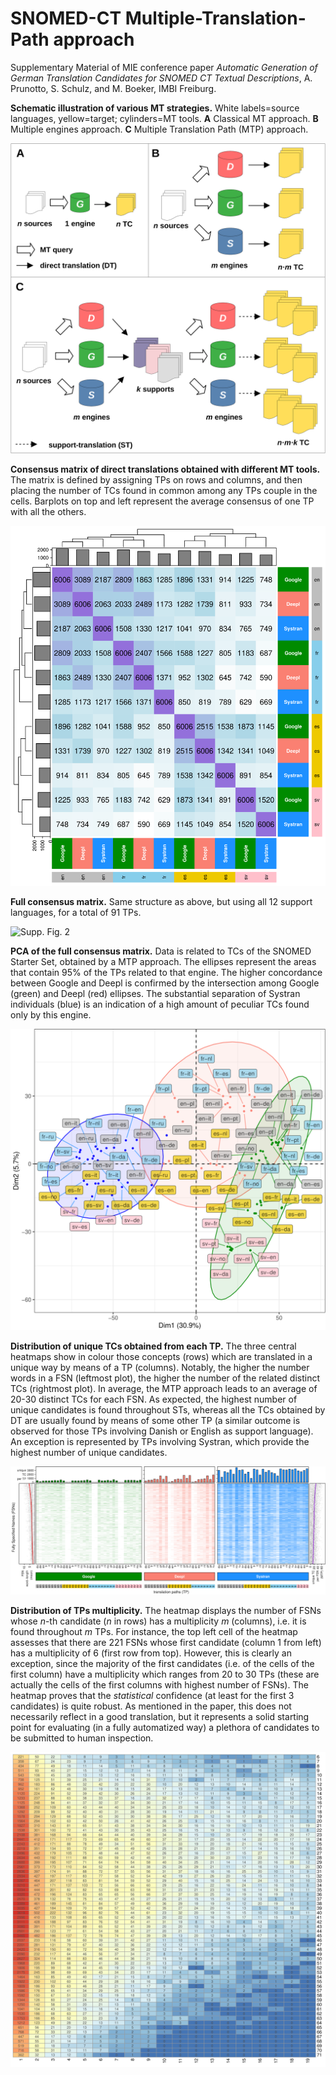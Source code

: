 # SNOMED-CT Multiple-Translation-Path approach



Supplementary Material of MIE conference paper *Automatic Generation of German Translation Candidates for SNOMED CT Textual Descriptions*, A. Prunotto, S. Schulz, and M. Boeker, IMBI Freiburg.


**Schematic illustration of various MT strategies.** White labels=source languages, yellow=target; cylinders=MT tools. **A** Classical MT approach. **B** Multiple engines approach. **C** Multiple Translation Path (MTP) approach.

![Supp. Fig. 1](https://github.com/andreaprunotto/SNOMED-CT-MTP/blob/main/schemes_of_translations_methods.png)

**Consensus matrix of direct translations obtained with different MT tools.** The matrix is defined by assigning TPs on rows and columns, and then placing the number of TCs found in common among any TPs couple in the cells. Barplots on top and left represent the average consensus of one TP with all the others.

![Supp. Fig. 1](https://github.com/andreaprunotto/SNOMED-CT-MTP/blob/main/Heatmap_engines-sources.png)

**Full consensus matrix.** Same structure as above, but using all 12 support languages, for a total of 91 TPs. 

![Supp. Fig. 2](https://github.com/andreaprunotto/SNOMED-CT-MTP/blob/main/heatmap_overall_StarterSet.png)


**PCA of the full consensus matrix.** Data is related to TCs of the SNOMED Starter Set, obtained by a MTP approach. The ellipses represent the areas that contain 95% of the TPs related to that engine. The higher concordance between Google and Deepl is confirmed by the intersection among Google (green) and Deepl (red) ellipses. The substantial separation of Systran individuals (blue) is an indication of a high amount of peculiar TCs found only by this engine.

![Supp. Fig. 3](https://github.com/andreaprunotto/SNOMED-CT-MTP/blob/main/PCA_overall.png)

**Distribution of unique TCs obtained from each TP.** The three central heatmaps show in colour those concepts (rows) which are translated in a unique way by means of a TP (columns). Notably, the higher the number words in a FSN (leftmost plot), the higher the number of the related distinct TCs (rightmost plot). In average, the MTP approach leads to an average of 20-30 distinct TCs for each FSN. As expected, the highest number of unique candidates is found throughout STs, whereas all the TCs obtained by DT are usually found by means of some other TP (a similar outcome is observed for those TPs involving Danish or English as support language). An exception is represented by TPs involving Systran, which provide the highest number of unique candidates. 

![Supp. Fig. 4](https://github.com/andreaprunotto/SNOMED-CT-MTP/blob/main/1_cand.png)

**Distribution of TPs multiplicity.** The heatmap displays the number of FSNs whose *n*-th candidate (*n* in rows) has a multiplicity *m* (columns), i.e. it is found throughout *m* TPs. For instance, the top left cell of the heatmap assesses that there are 221 FSNs whose first candidate (column 1 from left) has a multiplicity of 6 (first row from top). However, this is clearly an exception, since the majority of the first candidates (i.e. of the cells of the first column) have a multiplicity which ranges from 20 to 30 TPs (these are actually the cells of the first columns with highest number of FSNs). The heatmap proves that the *statistical* confidence (at least for the first 3 candidates) is quite robust. As mentioned in the paper, this does not necessarily reflect in a good translation, but it represents a solid starting point for evaluating (in a fully automatized way) a plethora of candidates to be submitted to human inspection.

![Supp. Fig. 4](https://github.com/andreaprunotto/SNOMED-CT-MTP/blob/main/multiplicity.png)

